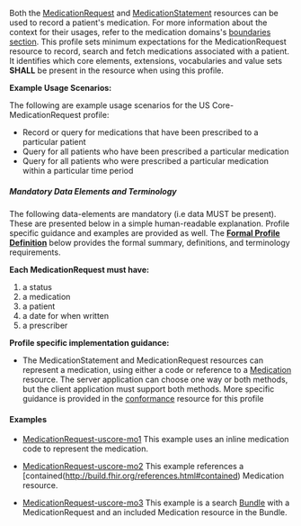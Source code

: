 Both the [MedicationRequest] and [MedicationStatement] resources can be used to record a patient's medication.   For more information about the context for their usages, refer to the medication domains's [boundaries section].  This profile sets minimum expectations for the MedicationRequest resource to record, search and fetch medications associated with a patient. It identifies which core elements, extensions, vocabularies and value sets **SHALL** be present in the resource when using this profile.

**Example Usage Scenarios:**

The following are example usage scenarios for the US Core-MedicationRequest
profile:

-   Record or query for medications that have been prescribed to a particular
    patient
-   Query for all patients who have been prescribed a particular medication
-   Query for all patients who were prescribed a particular medication within a particular time period

##### Mandatory Data Elements and Terminology


The following data-elements are mandatory (i.e data MUST be present). These are presented below in a simple human-readable explanation.  Profile specific guidance and examples are provided as well.  The [**Formal Profile Definition**](#profile) below provides the  formal summary, definitions, and  terminology requirements.  

**Each MedicationRequest must have:**

1.  a status
1.  a medication
1.  a patient
1.  a date for when written
1.  a prescriber



**Profile specific implementation guidance:**

*  The MedicationStatement and MedicationRequest resources can represent a medication, using either a code or reference to a [Medication] resource.  The server application can choose one way or both methods,  but the client application must support both methods.  More specific guidance is provided in the [conformance](conformance.html) resource for this profile

#### Examples

- [MedicationRequest-uscore-mo1](MedicationRequest-uscore-mo1.html) This example uses an inline medication code to represent the medication.
- [MedicationRequest-uscore-mo2](MedicationRequest-uscore-mo2.html)  This example references a [contained(http://build.fhir.org/references.html#contained) Medication resource.
- [MedicationRequest-uscore-mo3](Bundle-uscore-mo3.html) This example is a search [Bundle](http://build.fhir.org/bundle.html) with a MedicationRequest and an included Medication resource in the Bundle.

  [Medication Clinical Drug (RxNorm)]: valueset-us-core-medication-codes.html
  [MedicationRequestStatus]: http://hl7.org/fhir/us/daf/valueset-medication-request-status.html
[MedicationStatementStatus]: http://hl7.org/fhir/us/daf/valueset-medication-statement-status.html
[MedicationStatement]:http://build.fhir.org/medicationstatement.html
 [MedicationRequest]: http://build.fhir.org/medicationrequest.html
 [Medication]:http://build.fhir.org/medication.html
 [Conformance]: us-core-medicationstatement-conformance.html
 [boundaries section]: http://build.fhir.org/medicationrequest.html#bnr

